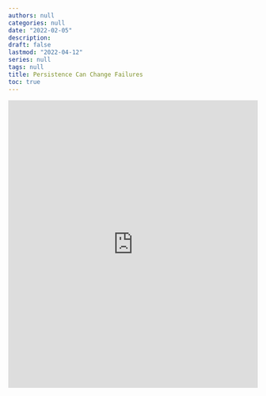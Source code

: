 ```yaml
---
authors: null
categories: null
date: "2022-02-05"
description: 
draft: false
lastmod: "2022-04-12"
series: null
tags: null
title: Persistence Can Change Failures
toc: true
---
```


<!--more-->

<iframe src="https://www.linkedin.com/embed/feed/update/urn:li:ugcPost:6919781356734447616" height="581" width="504" frameborder="0" allowfullscreen="" title="Embedded post"></iframe>